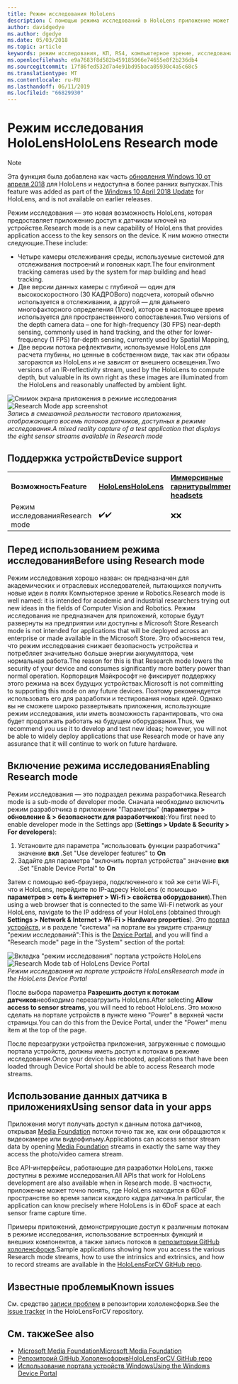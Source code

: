 ```yaml
---
title: Режим исследования HoloLens
description: С помощью режима исследований в HoloLens приложение может получать доступ к потокам датчиков устройств (глубина, отслеживание среды и IR-рефлективити).
author: davidgedye
ms.author: dgedye
ms.date: 05/03/2018
ms.topic: article
keywords: режим исследования, КП, RS4, компьютерное зрение, исследование, HoloLens
ms.openlocfilehash: e9a7683f8d582b459185066e74655e8f2b236db4
ms.sourcegitcommit: 17f86fed532d7a4e91bd95baca05930c4a5c68c5
ms.translationtype: MT
ms.contentlocale: ru-RU
ms.lasthandoff: 06/11/2019
ms.locfileid: "66829930"
---
```

# <a name="hololens-research-mode"></a><span data-ttu-id="faf0d-104">Режим исследования HoloLens</span><span class="sxs-lookup"><span data-stu-id="faf0d-104">HoloLens Research mode</span></span>

> [!NOTE]
> <span data-ttu-id="faf0d-105">Эта функция была добавлена как часть [обновления Windows 10 от апреля 2018](release-notes-april-2018.md) для HoloLens и недоступна в более ранних выпусках.</span><span class="sxs-lookup"><span data-stu-id="faf0d-105">This feature was added as part of the [Windows 10 April 2018 Update](release-notes-april-2018.md) for HoloLens, and is not available on earlier releases.</span></span>

<span data-ttu-id="faf0d-106">Режим исследования — это новая возможность HoloLens, которая предоставляет приложению доступ к датчикам ключей на устройстве.</span><span class="sxs-lookup"><span data-stu-id="faf0d-106">Research mode is a new capability of HoloLens that provides application access to the key sensors on the device.</span></span> <span data-ttu-id="faf0d-107">К ним можно отнести следующие.</span><span class="sxs-lookup"><span data-stu-id="faf0d-107">These include:</span></span>
- <span data-ttu-id="faf0d-108">Четыре камеры отслеживания среды, используемые системой для отслеживания построений и головных карт.</span><span class="sxs-lookup"><span data-stu-id="faf0d-108">The four environment tracking cameras used by the system for map building and head tracking.</span></span>
- <span data-ttu-id="faf0d-109">Две версии данных камеры с глубиной — один для высокоскоростного (30 КАДРОВого) подсчета, который обычно используется в отслеживании, а другой — для дальнего многофакторного определения (1/сек), которое в настоящее время используется для пространственного сопоставления.</span><span class="sxs-lookup"><span data-stu-id="faf0d-109">Two versions of the depth camera data – one for high-frequency (30 FPS) near-depth sensing, commonly used in hand tracking, and the other for lower-frequency (1 FPS) far-depth sensing, currently used by Spatial Mapping,</span></span>
- <span data-ttu-id="faf0d-110">Две версии потока рефлективити, используемые HoloLens для расчета глубины, но ценные в собственном виде, так как эти образы загораются из HoloLens и не зависят от внешнего освещения.</span><span class="sxs-lookup"><span data-stu-id="faf0d-110">Two versions of an IR-reflectivity stream, used by the HoloLens to compute depth, but valuable in its own right as these images are illuminated from the HoloLens and reasonably unaffected by ambient light.</span></span>

<span data-ttu-id="faf0d-111">![Снимок экрана приложения в режиме исследования](images/sensor-stream-viewer.jpg)</span><span class="sxs-lookup"><span data-stu-id="faf0d-111">![Research Mode app screenshot](images/sensor-stream-viewer.jpg)</span></span><br>
<span data-ttu-id="faf0d-112">*Запись в смешанной реальности тестового приложения, отображающего восемь потоков датчиков, доступных в режиме исследования.*</span><span class="sxs-lookup"><span data-stu-id="faf0d-112">*A mixed reality capture of a test application that displays the eight sensor streams available in Research mode*</span></span>

## <a name="device-support"></a><span data-ttu-id="faf0d-113">Поддержка устройств</span><span class="sxs-lookup"><span data-stu-id="faf0d-113">Device support</span></span>

<table>
    <colgroup>
    <col width="33%" />
    <col width="33%" />
    <col width="33%" />
    </colgroup>
    <tr>
        <td><span data-ttu-id="faf0d-114"><strong>Возможность</strong></span><span class="sxs-lookup"><span data-stu-id="faf0d-114"><strong>Feature</strong></span></span></td>
        <td><span data-ttu-id="faf0d-115"><a href="hololens-hardware-details.md"><strong>HoloLens</strong></a></span><span class="sxs-lookup"><span data-stu-id="faf0d-115"><a href="hololens-hardware-details.md"><strong>HoloLens</strong></a></span></span></td>
        <td><span data-ttu-id="faf0d-116"><a href="immersive-headset-hardware-details.md"><strong>Иммерсивные гарнитуры</strong></a></span><span class="sxs-lookup"><span data-stu-id="faf0d-116"><a href="immersive-headset-hardware-details.md"><strong>Immersive headsets</strong></a></span></span></td>
    </tr>
     <tr>
        <td><span data-ttu-id="faf0d-117">Режим исследования</span><span class="sxs-lookup"><span data-stu-id="faf0d-117">Research mode</span></span></td>
        <td><span data-ttu-id="faf0d-118">✔️</span><span class="sxs-lookup"><span data-stu-id="faf0d-118">✔️</span></span></td>
        <td><span data-ttu-id="faf0d-119">❌</span><span class="sxs-lookup"><span data-stu-id="faf0d-119">❌</span></span></td>
    </tr>
</table>

## <a name="before-using-research-mode"></a><span data-ttu-id="faf0d-120">Перед использованием режима исследования</span><span class="sxs-lookup"><span data-stu-id="faf0d-120">Before using Research mode</span></span>

<span data-ttu-id="faf0d-121">Режим исследования хорошо назван: он предназначен для академических и отраслевых исследователей, пытающихся получить новые идеи в полях Компьютерное зрение и Robotics.</span><span class="sxs-lookup"><span data-stu-id="faf0d-121">Research mode is well named: it is intended for academic and industrial researchers trying out new ideas in the fields of Computer Vision and Robotics.</span></span>  <span data-ttu-id="faf0d-122">Режим исследования не предназначен для приложений, которые будут развернуты на предприятии или доступны в Microsoft Store.</span><span class="sxs-lookup"><span data-stu-id="faf0d-122">Research mode is not intended for applications that will be deployed across an enterprise or made available in the Microsoft Store.</span></span> <span data-ttu-id="faf0d-123">Это объясняется тем, что режим исследования снижает безопасность устройства и потребляет значительно больше энергии аккумулятора, чем нормальная работа.</span><span class="sxs-lookup"><span data-stu-id="faf0d-123">The reason for this is that Research mode lowers the security of your device and consumes significantly more battery power than normal operation.</span></span> <span data-ttu-id="faf0d-124">Корпорация Майкрософт не фиксирует поддержку этого режима на всех будущих устройствах.</span><span class="sxs-lookup"><span data-stu-id="faf0d-124">Microsoft is not committing to supporting this mode on any future devices.</span></span> <span data-ttu-id="faf0d-125">Поэтому рекомендуется использовать его для разработки и тестирования новых идей. Однако вы не сможете широко развертывать приложения, использующие режим исследования, или иметь возможность гарантировать, что она будет продолжать работать на будущем оборудовании.</span><span class="sxs-lookup"><span data-stu-id="faf0d-125">Thus, we recommend you use it to develop and test new ideas; however, you will not be able to widely deploy applications that use Research mode or have any assurance that it will continue to work on future hardware.</span></span>

## <a name="enabling-research-mode"></a><span data-ttu-id="faf0d-126">Включение режима исследования</span><span class="sxs-lookup"><span data-stu-id="faf0d-126">Enabling Research mode</span></span>

<span data-ttu-id="faf0d-127">Режим исследования — это подраздел режима разработчика.</span><span class="sxs-lookup"><span data-stu-id="faf0d-127">Research mode is a sub-mode of developer mode.</span></span> <span data-ttu-id="faf0d-128">Сначала необходимо включить режим разработчика в приложении "Параметры" (**параметры > обновление & > безопасности для разработчиков**):</span><span class="sxs-lookup"><span data-stu-id="faf0d-128">You first need to enable developer mode in the Settings app (**Settings > Update & Security > For developers**):</span></span>

1. <span data-ttu-id="faf0d-129">Установите для параметра "использовать функции разработчика" значение **вкл** .</span><span class="sxs-lookup"><span data-stu-id="faf0d-129">Set "Use developer features" to **On**</span></span>
2. <span data-ttu-id="faf0d-130">Задайте для параметра "включить портал устройства" значение **вкл** .</span><span class="sxs-lookup"><span data-stu-id="faf0d-130">Set "Enable Device Portal" to **On**</span></span>

<span data-ttu-id="faf0d-131">Затем с помощью веб-браузера, подключенного к той же сети Wi-Fi, что и HoloLens, перейдите по IP-адресу HoloLens (с помощью **параметров > сеть & интернет > Wi-fi > свойства оборудования**).</span><span class="sxs-lookup"><span data-stu-id="faf0d-131">Then using a web browser that is connected to the same Wi-Fi network as your HoloLens, navigate to the IP address of your HoloLens (obtained through **Settings > Network & Internet > Wi-Fi > Hardware properties**).</span></span> <span data-ttu-id="faf0d-132">Это [портал устройств](using-the-windows-device-portal.md), и в разделе "система" на портале вы увидите страницу "режим исследований":</span><span class="sxs-lookup"><span data-stu-id="faf0d-132">This is the [Device Portal](using-the-windows-device-portal.md), and you will find a "Research mode" page in the "System" section of the portal:</span></span>

<span data-ttu-id="faf0d-133">![Вкладка "режим исследования" портала устройств HoloLens](images/ResearchModeDevPortal.png)</span><span class="sxs-lookup"><span data-stu-id="faf0d-133">![Research Mode tab of HoloLens Device Portal](images/ResearchModeDevPortal.png)</span></span><br>
<span data-ttu-id="faf0d-134">*Режим исследования на портале устройств HoloLens*</span><span class="sxs-lookup"><span data-stu-id="faf0d-134">*Research mode in the HoloLens Device Portal*</span></span>

<span data-ttu-id="faf0d-135">После выбора параметра **Разрешить доступ к потокам датчиков**необходимо перезагрузить HoloLens.</span><span class="sxs-lookup"><span data-stu-id="faf0d-135">After selecting **Allow access to sensor streams**, you will need to reboot HoloLens.</span></span> <span data-ttu-id="faf0d-136">Это можно сделать на портале устройств в пункте меню "Power" в верхней части страницы.</span><span class="sxs-lookup"><span data-stu-id="faf0d-136">You can do this from the Device Portal, under the "Power" menu item at the top of the page.</span></span>

<span data-ttu-id="faf0d-137">После перезагрузки устройства приложения, загруженные с помощью портала устройств, должны иметь доступ к потокам в режиме исследования.</span><span class="sxs-lookup"><span data-stu-id="faf0d-137">Once your device has rebooted, applications that have been loaded through Device Portal should be able to access Research mode streams.</span></span>

## <a name="using-sensor-data-in-your-apps"></a><span data-ttu-id="faf0d-138">Использование данных датчика в приложениях</span><span class="sxs-lookup"><span data-stu-id="faf0d-138">Using sensor data in your apps</span></span>

<span data-ttu-id="faf0d-139">Приложения могут получать доступ к данным потока датчиков, открывая [Media Foundation](https://msdn.microsoft.com/library/windows/desktop/ms694197) потоки точно так же, как они обращаются к видеокамере или видеофильму.</span><span class="sxs-lookup"><span data-stu-id="faf0d-139">Applications can access sensor stream data by opening [Media Foundation](https://msdn.microsoft.com/library/windows/desktop/ms694197) streams in exactly the same way they access the photo/video camera stream.</span></span> 

<span data-ttu-id="faf0d-140">Все API-интерфейсы, работающие для разработки HoloLens, также доступны в режиме исследования.</span><span class="sxs-lookup"><span data-stu-id="faf0d-140">All APIs that work for HoloLens development are also available when in Research mode.</span></span> <span data-ttu-id="faf0d-141">В частности, приложение может точно понять, где HoloLens находится в 6DoF пространстве во время записи каждого кадра датчика.</span><span class="sxs-lookup"><span data-stu-id="faf0d-141">In particular, the application can know precisely where HoloLens is in 6DoF space at each sensor frame capture time.</span></span>

<span data-ttu-id="faf0d-142">Примеры приложений, демонстрирующие доступ к различным потокам в режиме исследования, использование встроенных функций и внешних компонентов, а также запись потоков в [репозитории GitHub хололенсфоркв](https://github.com/Microsoft/HoloLensForCV).</span><span class="sxs-lookup"><span data-stu-id="faf0d-142">Sample applications showing how you access the various Research mode streams, how to use the intrinsics and extrinsics, and how to record streams are available in the [HoloLensForCV GitHub repo](https://github.com/Microsoft/HoloLensForCV).</span></span>

## <a name="known-issues"></a><span data-ttu-id="faf0d-143">Известные проблемы</span><span class="sxs-lookup"><span data-stu-id="faf0d-143">Known issues</span></span>

<span data-ttu-id="faf0d-144">См. средство [записи проблем](https://github.com/Microsoft/HololensForCV/issues) в репозитории хололенсфоркв.</span><span class="sxs-lookup"><span data-stu-id="faf0d-144">See the [issue tracker](https://github.com/Microsoft/HololensForCV/issues) in the HoloLensForCV repository.</span></span>

## <a name="see-also"></a><span data-ttu-id="faf0d-145">См. также</span><span class="sxs-lookup"><span data-stu-id="faf0d-145">See also</span></span>

* [<span data-ttu-id="faf0d-146">Microsoft Media Foundation</span><span class="sxs-lookup"><span data-stu-id="faf0d-146">Microsoft Media Foundation</span></span>](https://msdn.microsoft.com/library/windows/desktop/ms694197)
* [<span data-ttu-id="faf0d-147">Репозиторий GitHub Хололенсфоркв</span><span class="sxs-lookup"><span data-stu-id="faf0d-147">HoloLensForCV GitHub repo</span></span>](https://github.com/Microsoft/HoloLensForCV)
* [<span data-ttu-id="faf0d-148">Использование портала устройств Windows</span><span class="sxs-lookup"><span data-stu-id="faf0d-148">Using the Windows Device Portal</span></span>](using-the-windows-device-portal.md)
